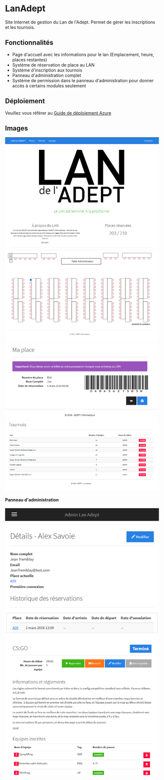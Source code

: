 # LanAdept
Site Internet de gestion du Lan de l'Adept. Permet de gérer les inscriptions et les tournois.

## Fonctionnalités
- Page d'accueil avec les informations pour le lan (Emplacement, heure, places restantes)
- Système de réservation de place au LAN
- Système d'inscription aux tournois
- Panneau d'administration complet
- Système de permission dans le panneau d'administration pour donner accès à certains modules seulement

## Déploiement
Veuillez vous référer au [Guide de déploiement Azure](./deploiement.md)

## Images
![Page d'accueil](/Screenshots/main.png?raw=true "Page d'accueil")
![Carte des places](/Screenshots/map.png?raw=true "Carte des places")
![Place d'un utilisateur](/Screenshots/myplace.png?raw=true "Place d'un utilisateur")
![Liste des tournois](/Screenshots/tournament.png?raw=true "Liste des tournois")

#### Panneau d'administration
![Administration d'un utilisateur](/Screenshots/adminuser.png?raw=true "Administration d'un utilisateur")
![Administration d'un tournoi](/Screenshots/admintournament.png?raw=true "Administration d'un tournoi")

